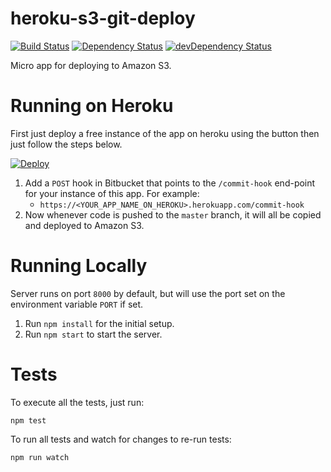 heroku-s3-git-deploy
=========================

[![Build Status](https://travis-ci.org/chesleybrown/heroku-s3-git-deploy.svg)](https://travis-ci.org/chesleybrown/heroku-s3-git-deploy)
[![Dependency Status](https://david-dm.org/chesleybrown/heroku-s3-git-deploy.svg)](https://david-dm.org/chesleybrown/heroku-s3-git-deploy)
[![devDependency Status](https://david-dm.org/chesleybrown/heroku-s3-git-deploy/dev-status.svg)](https://david-dm.org/chesleybrown/heroku-s3-git-deploy#info=devDependencies)

Micro app for deploying to Amazon S3.

# Running on Heroku

First just deploy a free instance of the app on heroku using the button then just follow the steps below. 

[![Deploy](https://www.herokucdn.com/deploy/button.png)](https://heroku.com/deploy)

1. Add a `POST` hook in Bitbucket that points to the `/commit-hook` end-point for your instance of this app. For example:
    - `https://<YOUR_APP_NAME_ON_HEROKU>.herokuapp.com/commit-hook`
1. Now whenever code is pushed to the `master` branch, it will all be copied and deployed to Amazon S3.

# Running Locally

Server runs on port `8000` by default, but will use the port set
on the environment variable `PORT` if set.

1. Run `npm install` for the initial setup.
1. Run `npm start` to start the server.

# Tests

To execute all the tests, just run:

```
npm test
```

To run all tests and watch for changes to re-run tests:

```
npm run watch
```
